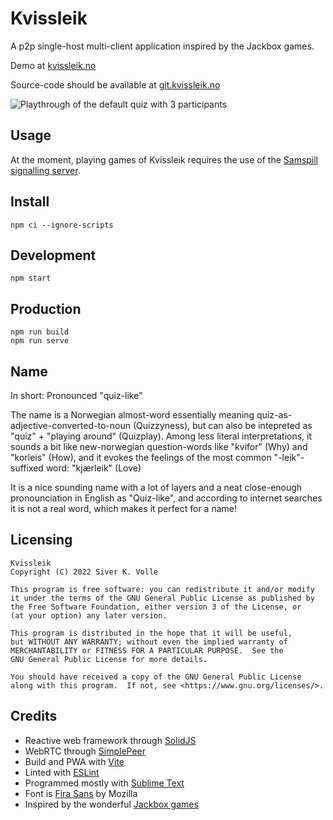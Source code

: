 
# Kvissleik


A p2p single-host multi-client application inspired by the Jackbox games. 

Demo at [kvissleik.no](https://kvissleik.no)

Source-code should be available at [git.kvissleik.no](https://git.kvissleik.no)

![Playthrough of the default quiz with 3 participants](kvissleik-v0.0.2.gif)

## Usage

At the moment, playing games of Kvissleik requires the use of the [Samspill signalling server](https://git.kvissleik.no/samspill/).


## Install
```
npm ci --ignore-scripts
```

## Development
```
npm start
```

## Production
```
npm run build
npm run serve
```

## Name

In short: Pronounced "quiz-like"

The name is a Norwegian almost-word essentially meaning quiz-as-adjective-converted-to-noun (Quizzyness), but can also be intepreted as "quiz" + "playing around" (Quizplay). Among less literal interpretations, it sounds a bit like new-norwegian question-words like "kvifor" (Why) and "korleis" (How), and it evokes the feelings of the most common "-leik"-suffixed word: "kjærleik" (Love)

It is a nice sounding name with a lot of layers and a neat close-enough pronounciation in English as "Quiz-like", and according to internet searches it is not a real word, which makes it perfect for a name!

## Licensing

	Kvissleik
	Copyright (C) 2022 Siver K. Volle
	
	This program is free software: you can redistribute it and/or modify
	it under the terms of the GNU General Public License as published by
	the Free Software Foundation, either version 3 of the License, or
	(at your option) any later version.
	
	This program is distributed in the hope that it will be useful,
	but WITHOUT ANY WARRANTY; without even the implied warranty of
	MERCHANTABILITY or FITNESS FOR A PARTICULAR PURPOSE.  See the
	GNU General Public License for more details.
	
	You should have received a copy of the GNU General Public License
	along with this program.  If not, see <https://www.gnu.org/licenses/>.


## Credits

* Reactive web framework through [SolidJS](https://www.solidjs.com/)
* WebRTC through [SimplePeer](https://github.com/feross/simple-peer)
* Build and PWA with [Vite](https://github.com/vitejs/vite)
* Linted with [ESLint](https://eslint.org/)
* Programmed mostly with [Sublime Text](https://www.sublimetext.com/)
* Font is [Fira Sans](https://mozilla.github.io/Fira/) by Mozilla
* Inspired by the wonderful [Jackbox games](https://www.jackboxgames.com/)